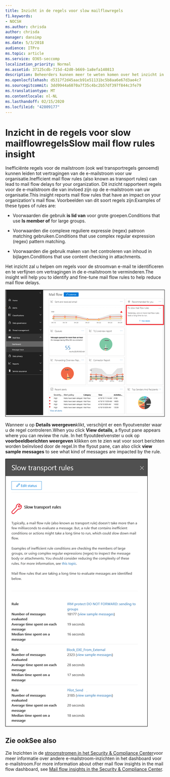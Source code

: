 ```yaml
---
title: Inzicht in de regels voor slow mailflowregels
f1.keywords:
- NOCSH
ms.author: chrisda
author: chrisda
manager: dansimp
ms.date: 5/3/2018
audience: ITPro
ms.topic: article
ms.service: O365-seccomp
localization_priority: Normal
ms.assetid: 37125cdb-715d-42d0-b669-1a8efa140813
description: Beheerders kunnen meer te weten komen over het inzicht in de regels voor de trage e-mailstroom in het dashboard voor e-mailstroom in het Security & Compliance Center.
ms.openlocfilehash: d5317f2d45aacb91e51131bc5b8aa6e67d3ae4c7
ms.sourcegitcommit: 3dd9944a6070a7f35c4bc2b57df397f844c3fe79
ms.translationtype: MT
ms.contentlocale: nl-NL
ms.lasthandoff: 02/15/2020
ms.locfileid: "42809177"
---
```

# <a name="slow-mail-flow-rules-insight"></a><span data-ttu-id="cbbc7-103">Inzicht in de regels voor slow mailflowregels</span><span class="sxs-lookup"><span data-stu-id="cbbc7-103">Slow mail flow rules insight</span></span>

<span data-ttu-id="cbbc7-104">Inefficiënte regels voor de mailstroom (ook wel transportregels genoemd) kunnen leiden tot vertragingen van de e-mailstroom voor uw organisatie.</span><span class="sxs-lookup"><span data-stu-id="cbbc7-104">Inefficient mail flow rules (also known as transport rules) can lead to mail flow delays for your organization.</span></span> <span data-ttu-id="cbbc7-105">Dit inzicht rapporteert regels voor de e-mailstroom die van invloed zijn op de e-mailstroom van uw organisatie.</span><span class="sxs-lookup"><span data-stu-id="cbbc7-105">This insight reports mail flow rules that have an impact on your organization's mail flow.</span></span> <span data-ttu-id="cbbc7-106">Voorbeelden van dit soort regels zijn:</span><span class="sxs-lookup"><span data-stu-id="cbbc7-106">Examples of these types of rules are:</span></span>

- <span data-ttu-id="cbbc7-107">Voorwaarden die gebruik **is lid van** voor grote groepen.</span><span class="sxs-lookup"><span data-stu-id="cbbc7-107">Conditions that use **Is member of** for large groups.</span></span>

- <span data-ttu-id="cbbc7-108">Voorwaarden die complexe reguliere expressie (regex) patroon matching gebruiken.</span><span class="sxs-lookup"><span data-stu-id="cbbc7-108">Conditions that use complex regular expression (regex) pattern matching.</span></span>

- <span data-ttu-id="cbbc7-109">Voorwaarden die gebruik maken van het controleren van inhoud in bijlagen.</span><span class="sxs-lookup"><span data-stu-id="cbbc7-109">Conditions that use content checking in attachments.</span></span>

<span data-ttu-id="cbbc7-110">Het inzicht zal u helpen om regels voor de stroomvan e-mail te identificeren en te verfijnen om vertragingen in de e-mailstroom te verminderen.</span><span class="sxs-lookup"><span data-stu-id="cbbc7-110">The insight will help you to identify and fine-tune mail flow rules to help reduce mail flow delays.</span></span>

![Een trage e-mailstroom geeft inzicht in het dashboard voor e-mailstroom in het Security & Compliance Center](../../media/1dd90faa-f065-4b10-8b47-d35dc127fc26.png)

<span data-ttu-id="cbbc7-112">Wanneer u op **Details weergeven**klikt, verschijnt er een flyoutvenster waar u de regel controleren.</span><span class="sxs-lookup"><span data-stu-id="cbbc7-112">When you click **View details**, a flyout pane appears where you can review the rule.</span></span> <span data-ttu-id="cbbc7-113">In het flyoutdeelvenster u ook op **voorbeeldberichten weergeven** klikken om te zien wat voor soort berichten worden beïnvloed door de regel.</span><span class="sxs-lookup"><span data-stu-id="cbbc7-113">In the flyout pane, can also click **view sample messages** to see what kind of messages are impacted by the rule.</span></span>

![Flyout-venster na het klikken op Details weergeven in een overzicht van de regels voor de stroomstromen in het dashboard voor e-mailstroom](../../media/2cbd43b7-1f21-4338-a70c-7b50de5c69cd.png)

## <a name="see-also"></a><span data-ttu-id="cbbc7-115">Zie ook</span><span class="sxs-lookup"><span data-stu-id="cbbc7-115">See also</span></span>

<span data-ttu-id="cbbc7-116">Zie Inzichten in de [stroomstromen in het Security & Compliance Center](mail-flow-insights-v2.md)voor meer informatie over andere e-mailstroom-inzichten in het dashboard voor e-mailstroom.</span><span class="sxs-lookup"><span data-stu-id="cbbc7-116">For more information about other mail flow insights in the mail flow dashboard, see [Mail flow insights in the Security & Compliance Center](mail-flow-insights-v2.md).</span></span>

